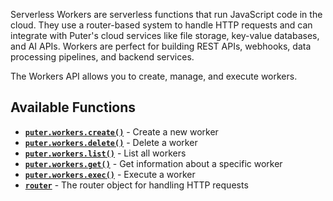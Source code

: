 Serverless Workers are serverless functions that run JavaScript code in the cloud. They use a router-based system to handle HTTP requests and can integrate with Puter's cloud services like file storage, key-value databases, and AI APIs. Workers are perfect for building REST APIs, webhooks, data processing pipelines, and backend services.


The Workers API allows you to create, manage, and execute workers.

## Available Functions

- **[`puter.workers.create()`](/Workers/create/)** - Create a new worker
- **[`puter.workers.delete()`](/Workers/delete/)** - Delete a worker
- **[`puter.workers.list()`](/Workers/list/)** - List all workers
- **[`puter.workers.get()`](/Workers/get/)** - Get information about a specific worker
- **[`puter.workers.exec()`](/Workers/exec/)** - Execute a worker
- **[`router`](/Workers/router/)** - The router object for handling HTTP requests